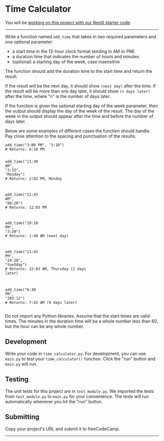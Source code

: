 # Time Calculator

<div class="challenge-instructions"><div><section id="description">
<p>You will be <a href="https://replit.com/github/freeCodeCamp/boilerplate-time-calculator" target="_blank" rel="noopener noreferrer nofollow">working on this project with our Replit starter code</a>.</p>
</section></div><hr><div><section id="instructions" class="">
<p>Write a function named <code>add_time</code> that takes in two required parameters and one optional parameter:</p>
<ul>
<li>a start time in the 12-hour clock format (ending in AM or PM)</li>
<li>a duration time that indicates the number of hours and minutes</li>
<li>(optional) a starting day of the week, case insensitive</li>
</ul>
<p>The function should add the duration time to the start time and return the result.</p>
<p>If the result will be the next day, it should show <code>(next day)</code> after the time. If the result will be more than one day later, it should show <code>(n days later)</code> after the time, where "n" is the number of days later.</p>
<p>If the function is given the optional starting day of the week parameter, then the output should display the day of the week of the result. The day of the week in the output should appear after the time and before the number of days later.</p>
<p>Below are some examples of different cases the function should handle. Pay close attention to the spacing and punctuation of the results.</p>
<pre class="language-py" tabindex="0"><code class="language-py">add_time<span class="token punctuation">(</span><span class="token string">"3:00 PM"</span><span class="token punctuation">,</span> <span class="token string">"3:10"</span><span class="token punctuation">)</span>
<span class="token comment"># Returns: 6:10 PM</span>

add_time<span class="token punctuation">(</span><span class="token string">"11:30 AM"</span><span class="token punctuation">,</span> <span class="token string">"2:32"</span><span class="token punctuation">,</span> <span class="token string">"Monday"</span><span class="token punctuation">)</span>
<span class="token comment"># Returns: 2:02 PM, Monday</span>

add_time<span class="token punctuation">(</span><span class="token string">"11:43 AM"</span><span class="token punctuation">,</span> <span class="token string">"00:20"</span><span class="token punctuation">)</span>
<span class="token comment"># Returns: 12:03 PM</span>

add_time<span class="token punctuation">(</span><span class="token string">"10:10 PM"</span><span class="token punctuation">,</span> <span class="token string">"3:30"</span><span class="token punctuation">)</span>
<span class="token comment"># Returns: 1:40 AM (next day)</span>

add_time<span class="token punctuation">(</span><span class="token string">"11:43 PM"</span><span class="token punctuation">,</span> <span class="token string">"24:20"</span><span class="token punctuation">,</span> <span class="token string">"tueSday"</span><span class="token punctuation">)</span>
<span class="token comment"># Returns: 12:03 AM, Thursday (2 days later)</span>

add_time<span class="token punctuation">(</span><span class="token string">"6:30 PM"</span><span class="token punctuation">,</span> <span class="token string">"205:12"</span><span class="token punctuation">)</span>
<span class="token comment"># Returns: 7:42 AM (9 days later)</span>
</code></pre>
<p>Do not import any Python libraries. Assume that the start times are valid times. The minutes in the duration time will be a whole number less than 60, but the hour can be any whole number.</p>
<h2>Development</h2>
<p>Write your code in <code>time_calculator.py</code>. For development, you can use <code>main.py</code> to test your <code>time_calculator()</code> function. Click the "run" button and <code>main.py</code> will run.</p>
<h2>Testing</h2>
<p>The unit tests for this project are in <code>test_module.py</code>. We imported the tests from <code>test_module.py</code> to <code>main.py</code> for your convenience. The tests will run automatically whenever you hit the "run" button.</p>
<h2>Submitting</h2>
<p>Copy your project's URL and submit it to freeCodeCamp.</p>
</section></div><hr></div>
